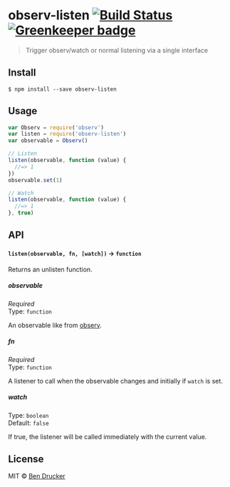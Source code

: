 # observ-listen [![Build Status](https://travis-ci.org/bendrucker/observ-listen.svg?branch=master)](https://travis-ci.org/bendrucker/observ-listen) [![Greenkeeper badge](https://badges.greenkeeper.io/bendrucker/observ-listen.svg)](https://greenkeeper.io/)

> Trigger observ/watch or normal listening via a single interface


## Install

```
$ npm install --save observ-listen
```


## Usage

```js
var Observ = require('observ')
var listen = require('observ-listen')
var observable = Observ()

// Listen
listen(observable, function (value) {
  //=> 1
})
observable.set(1)

// Watch
listen(observable, function (value) {
  //=> 1
}, true)
```

## API

#### `listen(observable, fn, [watch])` -> `function`

Returns an unlisten function.

##### observable

*Required*  
Type: `function`

An observable like from [observ](https://github.com/raynos/observ).

##### fn

*Required*  
Type: `function`

A listener to call when the observable changes and initially if `watch` is set.

##### watch

Type: `boolean`  
Default: `false`

If true, the listener will be called immediately with the current value.


## License

MIT © [Ben Drucker](http://bendrucker.me)
